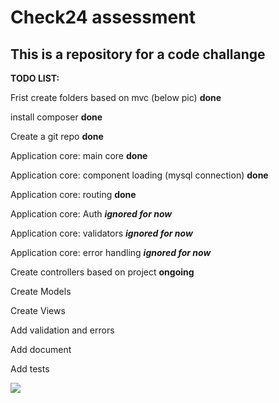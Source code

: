 # Check24 assessment

## This is a repository for a code challange


**TODO LIST:**

Frist create folders based on mvc (below pic) **done**

install composer **done**

Create a git repo **done**

Application core: main core **done**

Application core: component loading (mysql connection) **done**

Application core: routing **done**

Application core: Auth **_ignored for now_**

Application core: validators **_ignored for now_**

Application core: error handling **_ignored for now_**

Create controllers based on project **ongoing**

Create Models

Create Views

Add validation and errors

Add document

Add tests


![](https://iili.io/Dp2keR.jpg)
